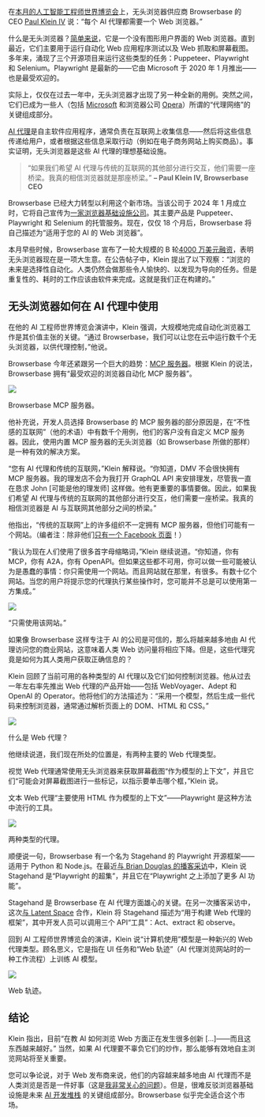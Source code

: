 在[本月的人工智能工程师世界博览会](https://www.youtube.com/watch?v=YRGjll7uu5w)上，无头浏览器供应商 Browserbase 的 CEO [Paul Klein IV](https://www.linkedin.com/in/paulkleiniv) 说：“每个 AI 代理都需要一个 Web 浏览器。”

什么是无头浏览器？[简单来说](https://en.wikipedia.org/wiki/Headless_browser)，它是一个没有图形用户界面的 Web 浏览器。直到最近，它们主要用于运行自动化 Web 应用程序测试以及 Web 抓取和屏幕截图。多年来，涌现了三个开源项目来运行这些类型的任务：Puppeteer、Playwright 和 Selenium。Playwright 是最新的——它由 Microsoft 于 2020 年 1 月推出——也是最受欢迎的。

实际上，仅仅在过去一年中，无头浏览器才出现了另一种全新的用例。突然之间，它们已成为一些人（包括 [Microsoft](https://blogs.microsoft.com/blog/2025/05/19/microsoft-build-2025-the-age-of-ai-agents-and-building-the-open-agentic-web/) 和浏览器公司 [Opera](https://www.operaneon.com/)）所谓的“代理网络”的关键组成部分。

[AI 代理](https://thenewstack.io/how-ai-agents-are-starting-to-automate-the-enterprise/)是自主软件应用程序，通常负责在互联网上收集信息——然后将这些信息传递给用户，或者根据这些信息采取行动（例如在电子商务网站上购买商品）。事实证明，无头浏览器是这些 AI 代理的理想基础设施。

> “如果我们希望 AI 代理与传统的互联网的其他部分进行交互，他们需要一座桥梁。我真的相信浏览器就是那座桥梁。”
> **– Paul Klein IV, Browserbase CEO**

Browserbase 已经大力转型以利用这个新市场。当该公司于 2024 年 1 月成立时，它将自己宣传为[一家浏览器基础设施公司](https://web.archive.org/web/20240101000000*/https://www.browserbase.com/)。其主要产品是 Puppeteer、Playwright 和 Selenium 的托管服务。现在，仅仅 18 个月后，Browserbase 将自己描述为“适用于您的 AI 的 Web 浏览器”。

本月早些时候，Browserbase 宣布了一轮大规模的 B 轮[4000 万美元融资](https://www.browserbase.com/blog/series-b-and-beyond)，表明无头浏览器现在是一项大生意。在公告帖子中，Klein 提出了以下观察：“浏览的未来是选择性自动化。人类仍然会做那些令人愉快的、以发现为导向的任务。但是重复性的、耗时的工作应该由软件来完成。这就是我们正在构建的。”

## 无头浏览器如何在 AI 代理中使用

在他的 AI 工程师世界博览会演讲中，Klein 强调，大规模地完成自动化浏览器工作是其价值主张的关键。“通过 Browserbase，我们可以让您在云中运行数千个无头浏览器，以供代理控制，”他说。

Browserbase 今年还紧跟另一个巨大的趋势：[MCP 服务器](https://thenewstack.io/mcp-the-missing-link-between-ai-agents-and-apis/)。根据 Klein 的说法，Browserbase 拥有“最受欢迎的浏览器自动化 MCP 服务器”。

[![](https://cdn.thenewstack.io/media/2025/06/f8aeaaa1-browserbase-mcp-server-june25.jpg)](https://cdn.thenewstack.io/media/2025/06/f8aeaaa1-browserbase-mcp-server-june25.jpg)

Browserbase MCP 服务器。

他补充说，开发人员选择 Browserbase 的 MCP 服务器的部分原因是，在“不性感的互联网”（他的术语）中有数千个用例，他们的客户没有自定义 MCP 服务器。因此，使用内置 MCP 服务器的无头浏览器（如 Browserbase 所做的那样）是一种有效的解决方案。

“您有 AI 代理和传统的互联网，”Klein 解释说。“你知道，DMV 不会很快拥有 MCP 服务器。我的理发店不会为我打开 GraphQL API 来安排理发，尽管我一直在恳求 John [可能是他的理发师] 这样做。他有更重要的事情要做。因此，如果我们希望 AI 代理与传统的互联网的其他部分进行交互，他们需要一座桥梁。我真的相信浏览器是 AI 与互联网其他部分之间的桥梁。”

他指出，“传统的互联网”上的许多组织不一定拥有 MCP 服务器，但他们可能有一个网站。（编者注：除非他们[只有一个 Facebook 页面](https://mastodon.art/@RMiddleton/114688285464490695)！）

“我认为现在人们使用了很多首字母缩略词，”Klein 继续说道。“你知道，你有 MCP，你有 A2A，你有 OpenAPI。但如果这些都不可用，你可以做一些可能被认为是愚蠢的事情：你只需使用一个网站。而且网站就在那里，有很多。有数十亿个网站。当您的用户将提示您的代理执行某些操作时，您可能并不总是可以使用第一方集成。”

[![](https://cdn.thenewstack.io/media/2025/06/709a6edd-browserbase-just-the-website.jpg)](https://cdn.thenewstack.io/media/2025/06/709a6edd-browserbase-just-the-website.jpg)

“只需使用该网站。”

如果像 Browserbase 这样专注于 AI 的公司是可信的，那么将越来越多地由 AI 代理访问您的商业网站，这意味着人类 Web 访问量将相应下降。但是，这些代理究竟是如何为其人类用户获取正确信息的？

Klein 回顾了当前可用的各种类型的 AI 代理以及它们如何控制浏览器。他从过去一年左右率先推出 Web 代理的产品开始——包括 WebVoyager、Adept 和 OpenAI 的 Operator。他将他们的方法描述为：“采用一个模型，然后生成一些代码来控制浏览器，通常通过解析页面上的 DOM、HTML 和 CSS。”

[![](https://cdn.thenewstack.io/media/2025/06/f32cefc8-browserbase-types-of-agents.jpg)](https://cdn.thenewstack.io/media/2025/06/f32cefc8-browserbase-types-of-agents.jpg)

什么是 Web 代理？

他继续说道，我们现在所处的位置是，有两种主要的 Web 代理类型。

视觉 Web 代理通常使用无头浏览器来获取屏幕截图“作为模型的上下文”，并且它们“可能会对屏幕截图进行一些标记，以指示要单击哪个框，”Klein 说。

文本 Web 代理“主要使用 HTML 作为模型的上下文”——Playwright 是这种方法中流行的工具。

[![](https://cdn.thenewstack.io/media/2025/06/7d8425b5-browserbase-two-types-of-agents.jpg)](https://cdn.thenewstack.io/media/2025/06/7d8425b5-browserbase-two-types-of-agents.jpg)

两种类型的代理。

顺便说一句，Browserbase 有一个名为 Stagehand 的 Playwright 开源框架——适用于 Python 和 Node.js。在最近[与 Brian Douglas 的播客采访](https://www.youtube.com/watch?v=ZHPY5QLIm0o)中，Klein 说 Stagehand 是“Playwright 的超集”，并且它在“Playwright 之上添加了更多 AI 功能”。

Stagehand 是 Browserbase 在 AI 代理方面雄心的关键。在另一次播客采访中，这次[与 Latent Space](https://www.youtube.com/watch?v=YUGItptS5hI) 合作，Klein 将 Stagehand 描述为“用于构建 Web 代理的框架”，其中开发人员可以调用三个 API“工具”：Act、extract 和 observe。

回到 AI 工程师世界博览会的演讲，Klein 说“计算机使用”模型是一种新兴的 Web 代理类型。顾名思义，它是指在 UI 任务和“Web 轨迹”（AI 代理浏览网站时的一种工作流程）上训练 AI 模型。

[![](https://cdn.thenewstack.io/media/2025/06/2402f5ae-web-trajectories-june25.jpg)](https://cdn.thenewstack.io/media/2025/06/2402f5ae-web-trajectories-june25.jpg)

Web 轨迹。

## 结论

Klein 指出，目前“在教 AI 如何浏览 Web 方面正在发生很多创新 [...]——而且这东西越来越好。” 当然，如果 AI 代理要不辜负它们的炒作，那么能够有效地自主浏览网站将至关重要。

您可以争论说，对于 Web 发布商来说，他们的内容越来越多地由 AI 代理而不是人类浏览是否是一件好事（这是[我非常关心的问题](https://thenewstack.io/the-future-of-websites-in-the-age-of-ai-and-seo-decline/)）。但是，很难反驳浏览器基础设施是未来 [AI 开发堆栈](https://thenewstack.io/top-5-ai-engineering-trends-of-2023/) 的关键组成部分。Browserbase 似乎完全适合这个市场。